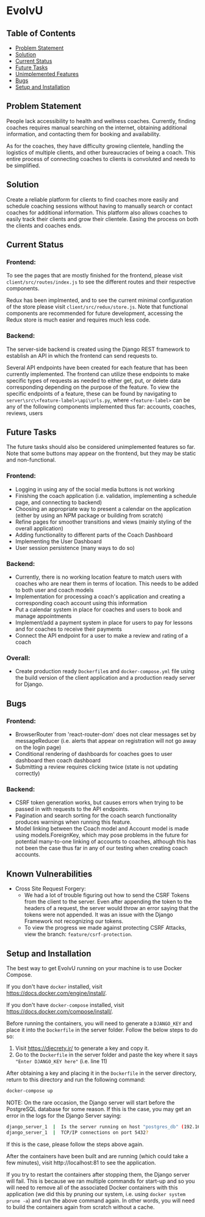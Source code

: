 
# EvolvU

## Table of Contents

- [Problem Statement](#problem-statement)
- [Solution](#solution)
- [Current Status](#current-status)
- [Future Tasks](#future-tasks)
- [Unimplemented Features](#unimplemented-features)
- [Bugs](#bugs)
- [Setup and Installation](#setup-and-installation)


## Problem Statement

People lack accessibility to health and wellness coaches. Currently, finding coaches requires manual searching on the internet, obtaining additional information, and contacting them for booking and availability.

As for the coaches, they have difficulty growing clientele, handling the logistics of multiple clients, and other bureaucracies of being a coach. This entire process of connecting coaches to clients is convoluted and needs to be simplified.

## Solution

Create a reliable platform for clients to find coaches more easily and schedule coaching sessions without having to manually search or contact coaches for additional information. This platform also allows coaches to easily track their clients and grow their clientele. Easing the process on both the clients and coaches ends. 

## Current Status
### Frontend:
To see the pages that are mostly finished for the frontend, please visit `client/src/routes/index.js` to see the different routes and their respective components. 

Redux has been implmented, and to see the current minimal configuration of the store please visit `client/src/redux/store.js`. Note that functional components are recommended for future development, accessing the Redux store is much easier and requires much less code. 

### Backend:
The server-side backend is created using the Django REST framework to establish an API in which the frontend can send requests to.

Several API endpoints have been created for each feature that has been currently implemented. The frontend can utilize these endpoints to make specific types of requests as needed to either get, put, or delete data corresponding depending on the purpose of the feature. To view the specific endpoints of a feature, these can be found by navigating to `server\src\<feature-label>\api\urls.py`, where `<feature-label>` can be any of the following components implemented thus far: accounts, coaches, reviews, users

## Future Tasks
The future tasks should also be considered unimplemented features so far. Note that some buttons may appear on the frontend, but they may be static and non-functional. 
### Frontend:
- Logging in using any of the social media buttons is not working
- Finishing the coach application (i.e. validation, implementing a schedule page, and connecting to backend)
- Choosing an appropriate way to present a calendar on the application (either by using an NPM package or building from scratch)
- Refine pages for smoother transitions and views (mainly styling of the overall application)
- Adding functionality to different parts of the Coach Dashboard
- Implementing the User Dashboard
- User session persistence (many ways to do so)

### Backend:
- Currently, there is no working location feature to match users with coaches who are near them in terms of location. This needs to be added to both user and coach models
- Implementation for processing a coach's application and creating a corresponding coach account using this information
- Put a calendar system in place for coaches and users to book and manage appointments
- Implement/add a payment system in place for users to pay for lessons and for coaches to receive their payments
- Connect the API endpoint for a user to make a review and rating of a coach

### Overall: 
- Create production ready `Dockerfile`s and `docker-compose.yml` file using the build version of the client application and a production ready server for Django. 

## Bugs
### Frontend:
- BrowserRouter from 'react-router-dom' does not clear messages set by messageReducer (i.e. alerts that appear on registration will not go away on the login page)
- Conditional rendering of dashboards for coaches goes to user dashboard then coach dashboard
- Submitting a review requires clicking twice (state is not updating correctly)

### Backend:
- CSRF token generation works, but causes errors when trying to be passed in with requests to the API endpoints.
- Pagination and search sorting for the coach search functionality produces warnings when running this feature.
- Model linking between the Coach model and Account model is made using models.ForeignKey, which may pose problems in the future for potential many-to-one linking of accounts to coaches, although this has not been the case thus far in any of our testing when creating coach accounts.

## Known Vulnerabilities
- Cross Site Request Forgery:
    - We had a lot of trouble figuring out how to send the CSRF Tokens from the client to the server. Even after appending the token to the headers of a request, the server would throw an error saying that the tokens were not appended. It was an issue with the Django Framework not recognizing our tokens. 
    - To view the progress we made against protecting CSRF Attacks, view the branch: `feature/csrf-protection`. 


## Setup and Installation 

The best way to get EvolvU running on your machine is to use Docker Compose. 

If you don't have `docker` installed, visit https://docs.docker.com/engine/install/.

If you don't have `docker-compose` installed, visit https://docs.docker.com/compose/install/.

Before running the containers, you will need to generate a `DJANGO_KEY` and place it into the `Dockerfile` in the server folder. Follow the below steps to do so:

1. Visit https://djecrety.ir/ to generate a key and copy it. 
2. Go to the `Dockerfile` in the server folder and paste the key where it says `"Enter DJANGO_KEY here"` (i.e. line 11)

After obtaining a key and placing it in the `Dockerfile` in the server directory, return to this directory and run the following command:

```bash 
docker-compose up
```

NOTE: On the rare occasion, the Django server will start before the PostgreSQL database for some reason. If this is the case, you may get an error in the logs for the Django Server saying:

```bash
django_server_1  |  Is the server running on host "postgres_db" (192.168.128.2) and accepting
django_server_1  | 	TCP/IP connections on port 5432?
```

If this is the case, please follow the steps above again. 

After the containers have been built and are running (which could take a few minutes), visit http://localhost:81 to see the application. 

If you try to restart the containers after stopping them, the Django server will fail. This is because we ran multiple commands for start-up and so you will need to remove all of the associated Docker containers with this application (we did this by pruning our system, i.e. using `docker system prune -a`) and run the above command again. In other words, you will need to build the containers again from scratch without a cache.

